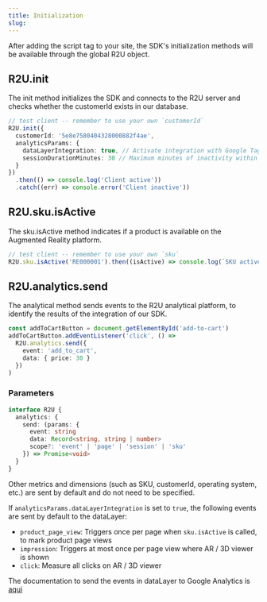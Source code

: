 ```yaml
---
title: Initialization
slug:
---
```


After adding the script tag to your site, the SDK's initialization methods will be available through the global R2U object.

## R2U.init

The init method initializes the SDK and connects to the R2U server and checks whether the customerId exists in our database.

```typescript
// test client -- remember to use your own `customerId`
R2U.init({
  customerId: '5e8e7580404328000882f4ae',
  analyticsParams: {
    dataLayerIntegration: true, // Activate integration with Google Tag Manager (dafault: true)
    sessionDurationMinutes: 30 // Maximum minutes of inactivity within a single session. Use same value as in Google Analytics (default: 30)
  }
})
  .then(() => console.log('Client active'))
  .catch((err) => console.error('Client inactive'))
```

## R2U.sku.isActive

The sku.isActive method indicates if a product is available on the Augmented Reality platform.

```typescript
// test client -- remember to use your own `sku`
R2U.sku.isActive('RE000001').then((isActive) => console.log(`SKU active? ${isActive ? '✓' : '✗'}`))
```

## R2U.analytics.send

The analytical method sends events to the R2U analytical platform, to identify the results of the integration of our SDK.

```typescript
const addToCartButton = document.getElementById('add-to-cart')
addToCartButton.addEventListener('click', () =>
  R2U.analytics.send({
    event: 'add_to_cart',
    data: { price: 30 }
  })
)
```

### Parameters

```typescript
interface R2U {
  analytics: {
    send: (params: {
      event: string
      data: Record<string, string | number>
      scope?: 'event' | 'page' | 'session' | 'sku'
    }) => Promise<void>
  }
}
```

Other metrics and dimensions (such as SKU, customerId, operating system, etc.) are sent by default and do not need to be specified.

If `analyticsParams.dataLayerIntegration` is set to `true`, the following events are sent by default to the dataLayer:

- `product_page_view`: Triggers once per page when `sku.isActive` is called, to mark product page views
- `impression`: Triggers at most once per page view where AR / 3D viewer is shown
- `click`: Measure all clicks on AR / 3D viewer

The documentation to send the events in dataLayer to Google Analytics is [aqui](https://github.com/r2u-io/documentation/blob/master/gtm_setup/Analytics_Setup_pt-br.md)
